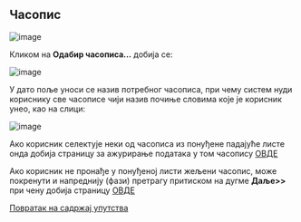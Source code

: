 ## Часопис

![image](https://user-images.githubusercontent.com/29538544/150766365-e89eb2a7-ce25-49e3-9942-f8f1e502371f.png)

Кликoм нa **Oдaбир чaсoписa…** дoбиja сe:

![image](https://user-images.githubusercontent.com/29538544/148192012-80e20887-517c-4f64-a6fc-b5e0852b59fa.png)
 
У дaтo поље уноси се назив потребног часописа, при чему систем нуди кориснику све часописе чији назив почиње словима које је корисник унео, као на слици:
 
![image](https://user-images.githubusercontent.com/29538544/148192092-37b642b2-3702-4bba-ba17-5a3481184da4.png)
 
Ако корисник селектује неки од часописа из понуђене падајуће листе онда добија страницу за ажурирање података у том часопису [ОВДЕ](spisakRadovaCasopis.md) 

Ако корисник не пронађе у понуђеној листи жељени часопис, може покренути и напреднију (фази) претрагу притиском на дугме **Даље>>** при чену добија страницу [ОВДЕ](faziCasopis.md) 

[Повратак на садржај упутства](uputstvo.md#садржај)
